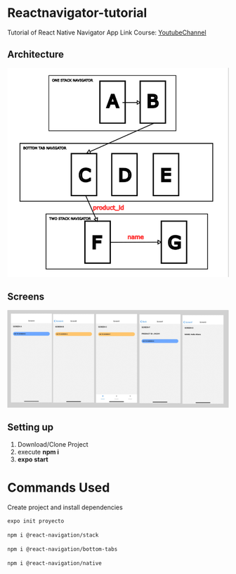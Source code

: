 # Reactnavigator-tutorial

Tutorial of React Native Navigator App
Link Course: [YoutubeChannel](https://www.youtube.com/channel/UCL5Jmmz0wTxlrn6jzOpLl6A)

## Architecture

![Architecture](architecture.png)

## Screens 
![Screens](screens.png)



## Setting up

 1. Download/Clone Project
 2. execute **npm i**
 3. **expo start**
 

# Commands Used

Create project and install dependencies

    expo init proyecto
    
    npm i @react-navigation/stack

    npm i @react-navigation/bottom-tabs

    npm i @react-navigation/native

